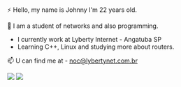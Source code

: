 ⚡ Hello, my name is Johnny
I'm 22 years old.

📝 I am a student of networks and also programming.

- I currently work at Lyberty Internet - Angatuba SP
- Learning C++, Linux and studying more about routers.

 📫 U can find me at - noc@lybertynet.com.br


<div>
<a href="https://instagram.com/johnny_frankv" target="_blank"><img loading="lazy" src="https://img.shields.io/badge/-Instagram-%23E4405F?style=for-the-badge&logo=instagram&logoColor=white" target="_blank"></a>
<a href="https://www.linkedin.com/in/johnny-frank-varas-739187219" target="_blank"><img loading="lazy" src="https://img.shields.io/badge/-LinkedIn-%230077B5?style=for-the-badge&logo=linkedin&logoColor=white" target="_blank"></a>   
</div>




